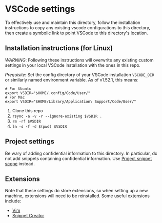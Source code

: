 # VSCode settings

To effectively use and maintain this directory, follow the installation instructions to copy any existing vscode configurations to this directory, then create a symbolic link to point VSCode to this directory's location.

## Installation instructions (for Linux)

_WARNING_: Following these instructions will overwrite any existing custom settings in your local VSCode installation with the ones in this repo.

_Prequisite_: Set the config directory of your VSCode installation `VSCODE_DIR` or similarly named environment variable. As of v1.52.1, this means:
```
# For Ubuntu
export VSDIR="$HOME/.config/Code/User/"
# For Mac
export VSDIR="$HOME/Library/Application\ Support/Code/User/"
```
1. Clone this repo
1. `rsync -a -v -r --ignore-existing $VSDIR .`
1. `rm -rf $VSDIR`
1. `ln -s -f -d $(pwd) $VSDIR`

## Project settings

Be wary of adding confidential information to this directory. In particular, do not add snippets containing confidential information. Use [Project snippet scope](https://code.visualstudio.com/docs/editor/userdefinedsnippets#_project-snippet-scope) instead.

## Extensions

Note that these settings do store extensions, so when setting up a new machine, extensions will need to be reinstalled. Some useful extensions include:

- [Vim](https://marketplace.visualstudio.com/items?itemName=vscodevim.vim)
- [Snippet Creator](https://marketplace.visualstudio.com/items?itemName=ryanolsonx.snippet-creator)
